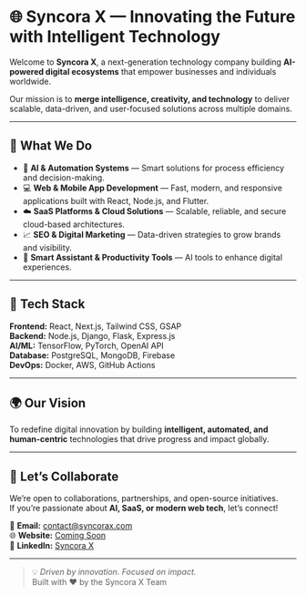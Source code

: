 # 🌐 Syncora X — Innovating the Future with Intelligent Technology

Welcome to **Syncora X**, a next-generation technology company building **AI-powered digital ecosystems** that empower businesses and individuals worldwide.

Our mission is to **merge intelligence, creativity, and technology** to deliver scalable, data-driven, and user-focused solutions across multiple domains.

---

## 🚀 What We Do
- 🤖 **AI & Automation Systems** — Smart solutions for process efficiency and decision-making.  
- 💻 **Web & Mobile App Development** — Fast, modern, and responsive applications built with React, Node.js, and Flutter.  
- ☁️ **SaaS Platforms & Cloud Solutions** — Scalable, reliable, and secure cloud-based architectures.  
- 📈 **SEO & Digital Marketing** — Data-driven strategies to grow brands and visibility.  
- 🧠 **Smart Assistant & Productivity Tools** — AI tools to enhance digital experiences.

---

## 🧩 Tech Stack
**Frontend:** React, Next.js, Tailwind CSS, GSAP  
**Backend:** Node.js, Django, Flask, Express.js  
**AI/ML:** TensorFlow, PyTorch, OpenAI API  
**Database:** PostgreSQL, MongoDB, Firebase  
**DevOps:** Docker, AWS, GitHub Actions  

---

## 🌍 Our Vision
To redefine digital innovation by building **intelligent, automated, and human-centric** technologies that drive progress and impact globally.

---

## 🤝 Let’s Collaborate
We’re open to collaborations, partnerships, and open-source initiatives.  
If you’re passionate about **AI, SaaS, or modern web tech**, let’s connect!

📩 **Email:** contact@syncorax.com  
🌐 **Website:** [Coming Soon](https://syncorax.com)  
💼 **LinkedIn:** [Syncora X](https://linkedin.com/syncorax)

---

> 💡 *Driven by innovation. Focused on impact.*  
> Built with ❤️ by the Syncora X Team
